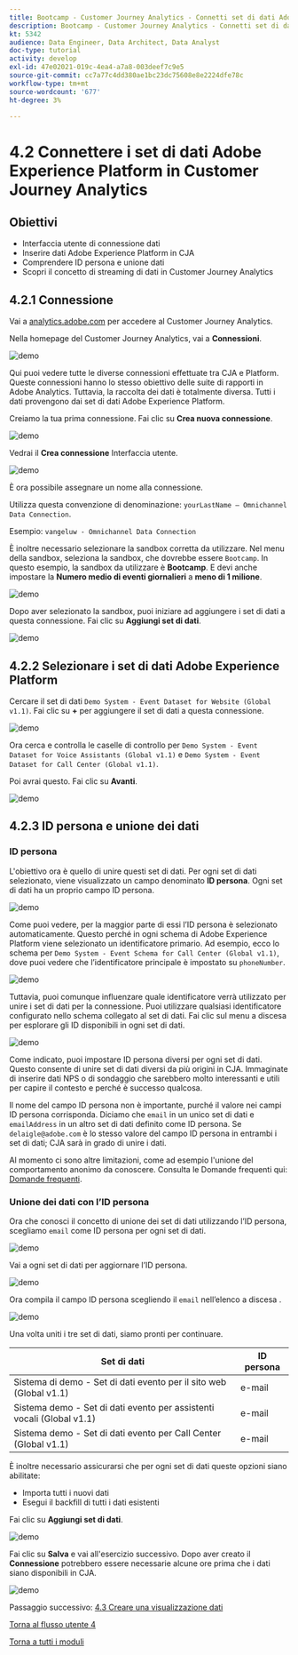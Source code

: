 ```yaml
---
title: Bootcamp - Customer Journey Analytics - Connetti set di dati Adobe Experience Platform in Customer Journey Analytics
description: Bootcamp - Customer Journey Analytics - Connetti set di dati Adobe Experience Platform in Customer Journey Analytics
kt: 5342
audience: Data Engineer, Data Architect, Data Analyst
doc-type: tutorial
activity: develop
exl-id: 47e02021-019c-4ea4-a7a8-003deef7c9e5
source-git-commit: cc7a77c4dd380ae1bc23dc75608e8e2224dfe78c
workflow-type: tm+mt
source-wordcount: '677'
ht-degree: 3%

---
```


# 4.2 Connettere i set di dati Adobe Experience Platform in Customer Journey Analytics

## Obiettivi

- Interfaccia utente di connessione dati
- Inserire dati Adobe Experience Platform in CJA
- Comprendere ID persona e unione dati
- Scopri il concetto di streaming di dati in Customer Journey Analytics

## 4.2.1 Connessione

Vai a [analytics.adobe.com](https://analytics.adobe.com) per accedere al Customer Journey Analytics.

Nella homepage del Customer Journey Analytics, vai a **Connessioni**.

![demo](./images/cja2.png)

Qui puoi vedere tutte le diverse connessioni effettuate tra CJA e Platform. Queste connessioni hanno lo stesso obiettivo delle suite di rapporti in Adobe Analytics. Tuttavia, la raccolta dei dati è totalmente diversa. Tutti i dati provengono dai set di dati Adobe Experience Platform.

Creiamo la tua prima connessione. Fai clic su **Crea nuova connessione**.

![demo](./images/cja4.png)

Vedrai il **Crea connessione** Interfaccia utente.

![demo](./images/cja5.png)

È ora possibile assegnare un nome alla connessione.

Utilizza questa convenzione di denominazione: `yourLastName – Omnichannel Data Connection`.

Esempio: `vangeluw - Omnichannel Data Connection`

È inoltre necessario selezionare la sandbox corretta da utilizzare. Nel menu della sandbox, seleziona la sandbox, che dovrebbe essere `Bootcamp`. In questo esempio, la sandbox da utilizzare è **Bootcamp**. E devi anche impostare la **Numero medio di eventi giornalieri** a **meno di 1 milione**.

![demo](./images/cjasb.png)

Dopo aver selezionato la sandbox, puoi iniziare ad aggiungere i set di dati a questa connessione. Fai clic su **Aggiungi set di dati**.

![demo](./images/cjasb1.png)

## 4.2.2 Selezionare i set di dati Adobe Experience Platform

Cercare il set di dati `Demo System - Event Dataset for Website (Global v1.1)`. Fai clic su **+** per aggiungere il set di dati a questa connessione.

![demo](./images/cja7.png)

Ora cerca e controlla le caselle di controllo per `Demo System - Event Dataset for Voice Assistants (Global v1.1)` e `Demo System - Event Dataset for Call Center (Global v1.1)`.

Poi avrai questo. Fai clic su **Avanti**.

![demo](./images/cja9.png)

## 4.2.3 ID persona e unione dei dati

### ID persona

L&#39;obiettivo ora è quello di unire questi set di dati. Per ogni set di dati selezionato, viene visualizzato un campo denominato **ID persona**. Ogni set di dati ha un proprio campo ID persona.

![demo](./images/cja11.png)

Come puoi vedere, per la maggior parte di essi l’ID persona è selezionato automaticamente. Questo perché in ogni schema di Adobe Experience Platform viene selezionato un identificatore primario. Ad esempio, ecco lo schema per `Demo System - Event Schema for Call Center (Global v1.1)`, dove puoi vedere che l’identificatore principale è impostato su `phoneNumber`.

![demo](./images/cja13.png)

Tuttavia, puoi comunque influenzare quale identificatore verrà utilizzato per unire i set di dati per la connessione. Puoi utilizzare qualsiasi identificatore configurato nello schema collegato al set di dati. Fai clic sul menu a discesa per esplorare gli ID disponibili in ogni set di dati.

![demo](./images/cja14.png)

Come indicato, puoi impostare ID persona diversi per ogni set di dati. Questo consente di unire set di dati diversi da più origini in CJA. Immaginate di inserire dati NPS o di sondaggio che sarebbero molto interessanti e utili per capire il contesto e perché è successo qualcosa.

Il nome del campo ID persona non è importante, purché il valore nei campi ID persona corrisponda. Diciamo che `email` in un unico set di dati e `emailAddress` in un altro set di dati definito come ID persona. Se `delaigle@adobe.com` è lo stesso valore del campo ID persona in entrambi i set di dati; CJA sarà in grado di unire i dati.

Al momento ci sono altre limitazioni, come ad esempio l&#39;unione del comportamento anonimo da conoscere. Consulta le Domande frequenti qui: [Domande frequenti](https://experienceleague.adobe.com/docs/analytics-platform/using/cja-overview/cja-faq.html?lang=it).

### Unione dei dati con l’ID persona

Ora che conosci il concetto di unione dei set di dati utilizzando l’ID persona, scegliamo `email` come ID persona per ogni set di dati.

![demo](./images/cja15.png)

Vai a ogni set di dati per aggiornare l’ID persona.

![demo](./images/cja12a.png)

Ora compila il campo ID persona scegliendo il `email` nell’elenco a discesa .

![demo](./images/cja17.png)

Una volta uniti i tre set di dati, siamo pronti per continuare.

| Set di dati | ID persona |
| ----------------- |-------------| 
| Sistema di demo - Set di dati evento per il sito web (Global v1.1) | e-mail |
| Sistema demo - Set di dati evento per assistenti vocali (Global v1.1) | e-mail |
| Sistema demo - Set di dati evento per Call Center (Global v1.1) | e-mail |

È inoltre necessario assicurarsi che per ogni set di dati queste opzioni siano abilitate:

- Importa tutti i nuovi dati
- Esegui il backfill di tutti i dati esistenti

Fai clic su **Aggiungi set di dati**.

![demo](./images/cja16.png)

Fai clic su **Salva** e vai all&#39;esercizio successivo.
Dopo aver creato il **Connessione** potrebbero essere necessarie alcune ore prima che i dati siano disponibili in CJA.

![demo](./images/cja20.png)

Passaggio successivo: [4.3 Creare una visualizzazione dati](./ex3.md)

[Torna al flusso utente 4](./uc4.md)

[Torna a tutti i moduli](./../../overview.md)
